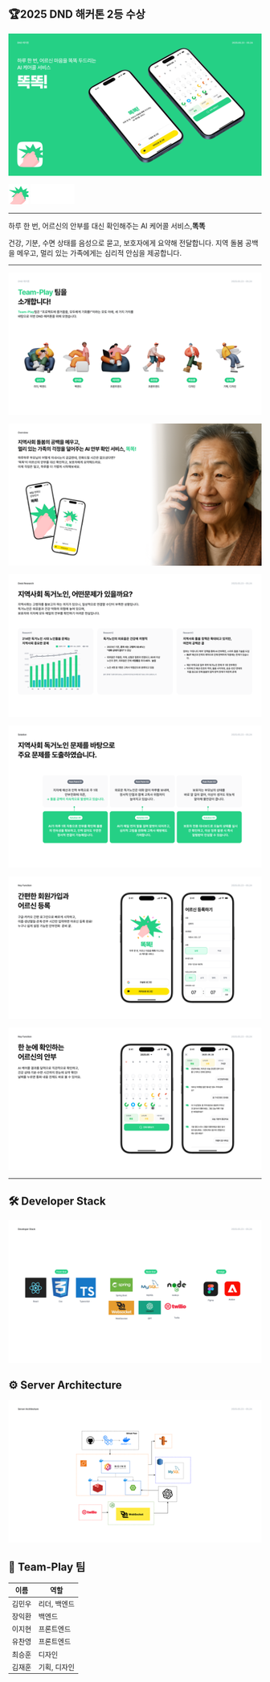 ## 🏆2025 DND 해커톤 2등 수상
![1](https://github.com/DND-HACKATHON-Teamplay/.github/blob/main/profile/assets/1.png?raw=true)

<p align="left">
  <img src="https://github.com/DND-HACKATHON-Teamplay/.github/blob/main/profile/assets/logo.png?raw=true" width="40"/>
  <img src="https://github.com/DND-HACKATHON-Teamplay/.github/blob/main/profile/assets/typo.png?raw=true" height="40"/>
</p>

---

하루 한 번, 어르신의 안부를 대신 확인해주는 AI 케어콜 서비스,**똑똑**

건강, 기분, 수면 상태를 음성으로 묻고, 보호자에게 요약해 전달합니다.
지역 돌봄 공백을 메우고, 멀리 있는 가족에게는 심리적 안심을 제공합니다.

---

![2](https://github.com/DND-HACKATHON-Teamplay/.github/blob/main/profile/assets/2.png?raw=true)

![3](https://github.com/DND-HACKATHON-Teamplay/.github/blob/main/profile/assets/3.png?raw=true)

![4](https://github.com/DND-HACKATHON-Teamplay/.github/blob/main/profile/assets/4.png?raw=true)

![5](https://github.com/DND-HACKATHON-Teamplay/.github/blob/main/profile/assets/5.png?raw=true)

![6](https://github.com/DND-HACKATHON-Teamplay/.github/blob/main/profile/assets/6.png?raw=true)

![7](https://github.com/DND-HACKATHON-Teamplay/.github/blob/main/profile/assets/7.png?raw=true)

---

## 🛠 Developer Stack

![8](https://github.com/DND-HACKATHON-Teamplay/.github/blob/main/profile/assets/8.png?raw=true)

## ⚙️ Server Architecture

![9](https://github.com/DND-HACKATHON-Teamplay/.github/blob/main/profile/assets/9.png?raw=true)

## 👥 Team-Play 팀

| 이름     | 역할         |
|----------|--------------|
| 김민우   | 리더, 백엔드 |
| 장익환   | 백엔드       |
| 이지현   | 프론트엔드   |
| 유찬영   | 프론트엔드   |
| 최승훈   | 디자인       |
| 김재훈   | 기획, 디자인 |

